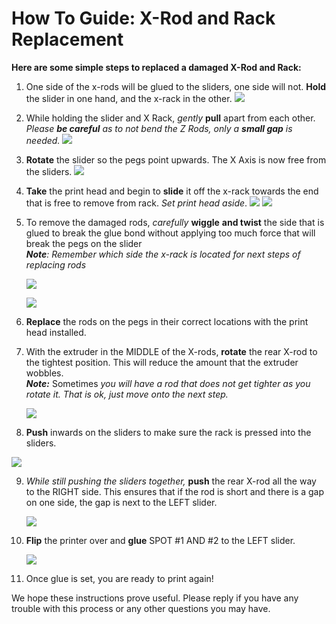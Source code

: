 # How To Guide: X-Rod and Rack Replacement

**Here are some simple steps to replaced a damaged X-Rod and Rack:**

1. One side of the x-rods will be glued to the sliders, one side will not.  **Hold** the slider in one hand, and the x-rack in the other.  ![](http://m3dhelp.com/support/assets/img_5570cbdf1efdc.png)
2. While holding the slider and X Rack, _gently_ **pull** apart from each other.  _Please **be careful** as to not bend the Z Rods, only a **small gap** is needed._  ![](https://printm3d.com/solutions/assets/img_5571bd22c1969.png)
3.  **Rotate** the slider so the pegs point upwards. The X Axis is now free from the sliders.  ![](https://printm3d.com/solutions/assets/img_5571bd3f5d6a0.png)  
4. **Take** the print head and begin to **slide** it off the x-rack towards the end that is free to remove from rack.  _Set print head aside_.  ![](https://printm3d.com/solutions/assets/img_557073139a9ee.png)     ![](https://printm3d.com/solutions/assets/img_5570734bba82f.png)  
5. To remove the damaged rods, _carefully_ **wiggle** **and twist** the side that is glued to break the glue bond without applying too much force that will break the pegs on the slider  
   _**Note**: Remember which side the x-rack is located for next steps of replacing rods_

   ![](https://printm3d.com/solutions/assets/img_55708ce0ad071.png)

   ![](https://printm3d.com/solutions/assets/img_55708d0b25dec.png)

6. **Replace** the rods on the pegs in their correct locations with the print head installed.
7. With the extruder in the MIDDLE of the X-rods, **rotate** the rear X-rod to the tightest position. This will reduce the amount that the extruder wobbles.   
   _**Note:**_ Sometimes _you will have a rod that does not get tighter as you rotate it. That is ok, just move onto the next step._

   ![](https://printm3d.com/solutions/assets/img_5571e239900d9.png)

8.  **Push** inwards on the sliders to make sure the rack is pressed into the sliders.

   ![](https://printm3d.com/solutions/assets/img_5571e2534411b.png)

9. _While still pushing the sliders together,_ **push** the rear X-rod all the way to the RIGHT side. This ensures that if the rod is short and there is a gap on one side, the gap is next to the LEFT slider.

   ![](https://printm3d.com/solutions/assets/img_5571e291b4d09.png)

10. **Flip** the printer over and **glue** SPOT \#1 AND \#2 to the LEFT slider.

    ![](https://printm3d.com/solutions/assets/img_5571e2c0ecc8d.png)

11. Once glue is set, you are ready to print again!

We hope these instructions prove useful. Please reply if you have any trouble with this process or any other questions you may have.

